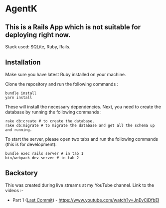 # AgentK

## This is a Rails App which is not suitable for deploying right now.

Stack used: SQLite, Ruby, Rails.

## Installation

Make sure you have latest Ruby installed on your machine.

Clone the repository and run the following commands :

```
bundle install
yarn install
```

These will install the necessary dependencies. Next, you need to create the database by running the following commands :

```
rake db:create # to create the database.
rake db:migrate # to migrate the database and get all the schema up and running.
```

To start the server, please open two tabs and run the following commands (this is for development):

```
bundle exec rails server # in tab 1
bin/webpack-dev-server # in tab 2
```

## Backstory

This was created during live streams at my YouTube channel. Link to the videos :-

* Part 1 ([Last Commit](https://github.com/shobhitic/agentk/commit/0f66e5157543d40492db1210232c151f7a94d6bd)) - https://www.youtube.com/watch?v=JnEvCiDfbEI

